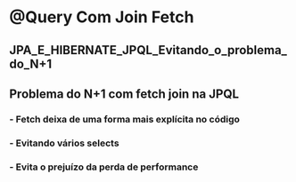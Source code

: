 # @Query Com Join Fetch
## JPA_E_HIBERNATE_JPQL_Evitando_o_problema_do_N+1
## Problema do N+1 com fetch join na JPQL
### - Fetch deixa de uma forma mais explícita no código
### - Evitando vários selects
### - Evita o prejuízo da perda de performance
